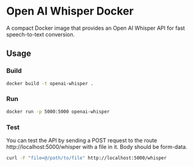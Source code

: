 # Open AI Whisper Docker

A compact Docker image that provides an Open AI Whisper API for fast speech-to-text conversion.

## Usage

### Build

```bash
docker build -t openai-whisper .
```

### Run

```bash
docker run -p 5000:5000 openai-whisper
```

### Test
You can test the API by sending a POST request to the route http://localhost:5000/whisper with a file in it. Body should be form-data.

```bash
curl -F "file=@/path/to/file" http://localhost:5000/whisper
```
